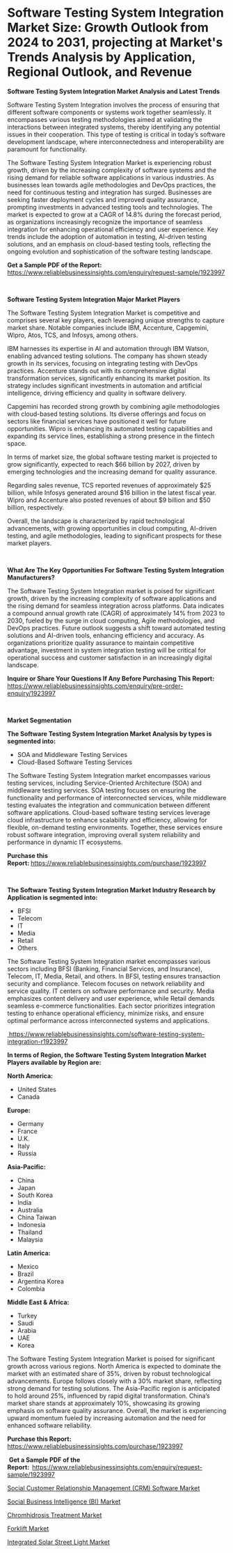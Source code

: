 <p><h1>Software Testing System Integration Market Size: Growth Outlook from 2024 to 2031, projecting at Market's Trends Analysis by Application, Regional Outlook, and Revenue</h1></p><p><strong>Software Testing System Integration Market Analysis and Latest Trends</strong></p>
<p><p>Software Testing System Integration involves the process of ensuring that different software components or systems work together seamlessly. It encompasses various testing methodologies aimed at validating the interactions between integrated systems, thereby identifying any potential issues in their cooperation. This type of testing is critical in today’s software development landscape, where interconnectedness and interoperability are paramount for functionality.</p><p>The Software Testing System Integration Market is experiencing robust growth, driven by the increasing complexity of software systems and the rising demand for reliable software applications in various industries. As businesses lean towards agile methodologies and DevOps practices, the need for continuous testing and integration has surged. Businesses are seeking faster deployment cycles and improved quality assurance, prompting investments in advanced testing tools and technologies. The market is expected to grow at a CAGR of 14.8% during the forecast period, as organizations increasingly recognize the importance of seamless integration for enhancing operational efficiency and user experience. Key trends include the adoption of automation in testing, AI-driven testing solutions, and an emphasis on cloud-based testing tools, reflecting the ongoing evolution and sophistication of the software testing landscape.</p></p>
<p><strong>Get a Sample PDF of the Report:&nbsp;</strong> <a href="https://www.reliablebusinessinsights.com/enquiry/request-sample/1923997?utm_campaign=1260&utm_medium=2&utm_source=Github&utm_content=ia&utm_term=24102024&utm_id=software-testing-system-integration">https://www.reliablebusinessinsights.com/enquiry/request-sample/1923997</a></p>
<p>&nbsp;</p>
<p><strong>Software Testing System Integration Major Market Players</strong></p>
<p><p>The Software Testing System Integration Market is competitive and comprises several key players, each leveraging unique strengths to capture market share. Notable companies include IBM, Accenture, Capgemini, Wipro, Atos, TCS, and Infosys, among others.</p><p>IBM harnesses its expertise in AI and automation through IBM Watson, enabling advanced testing solutions. The company has shown steady growth in its services, focusing on integrating testing with DevOps practices. Accenture stands out with its comprehensive digital transformation services, significantly enhancing its market position. Its strategy includes significant investments in automation and artificial intelligence, driving efficiency and quality in software delivery.</p><p>Capgemini has recorded strong growth by combining agile methodologies with cloud-based testing solutions. Its diverse offerings and focus on sectors like financial services have positioned it well for future opportunities. Wipro is enhancing its automated testing capabilities and expanding its service lines, establishing a strong presence in the fintech space. </p><p>In terms of market size, the global software testing market is projected to grow significantly, expected to reach $66 billion by 2027, driven by emerging technologies and the increasing demand for quality assurance. </p><p>Regarding sales revenue, TCS reported revenues of approximately $25 billion, while Infosys generated around $16 billion in the latest fiscal year. Wipro and Accenture also posted revenues of about $9 billion and $50 billion, respectively. </p><p>Overall, the landscape is characterized by rapid technological advancements, with growing opportunities in cloud computing, AI-driven testing, and agile methodologies, leading to significant prospects for these market players.</p></p>
<p>&nbsp;</p>
<p><strong>What Are The Key Opportunities For Software Testing System Integration Manufacturers?</strong></p>
<p><p>The Software Testing System Integration market is poised for significant growth, driven by the increasing complexity of software applications and the rising demand for seamless integration across platforms. Data indicates a compound annual growth rate (CAGR) of approximately 14% from 2023 to 2030, fueled by the surge in cloud computing, Agile methodologies, and DevOps practices. Future outlook suggests a shift toward automated testing solutions and AI-driven tools, enhancing efficiency and accuracy. As organizations prioritize quality assurance to maintain competitive advantage, investment in system integration testing will be critical for operational success and customer satisfaction in an increasingly digital landscape.</p></p>
<p><strong>Inquire or Share Your Questions If Any Before Purchasing This Report:</strong> <a href="https://www.reliablebusinessinsights.com/enquiry/pre-order-enquiry/1923997?utm_campaign=1260&utm_medium=2&utm_source=Github&utm_content=ia&utm_term=24102024&utm_id=software-testing-system-integration">https://www.reliablebusinessinsights.com/enquiry/pre-order-enquiry/1923997</a></p>
<p>&nbsp;</p>
<p><strong>Market Segmentation</strong></p>
<p><strong>The Software Testing System Integration Market Analysis by types is segmented into:</strong></p>
<p><ul><li>SOA and Middleware Testing Services</li><li>Cloud-Based Software Testing Services</li></ul></p>
<p><p>The Software Testing System Integration market encompasses various testing services, including Service-Oriented Architecture (SOA) and middleware testing services. SOA testing focuses on ensuring the functionality and performance of interconnected services, while middleware testing evaluates the integration and communication between different software applications. Cloud-based software testing services leverage cloud infrastructure to enhance scalability and efficiency, allowing for flexible, on-demand testing environments. Together, these services ensure robust software integration, improving overall system reliability and performance in dynamic IT ecosystems.</p></p>
<p><strong>Purchase this Report:&nbsp;</strong><a href="https://www.reliablebusinessinsights.com/purchase/1923997?utm_campaign=1260&utm_medium=2&utm_source=Github&utm_content=ia&utm_term=24102024&utm_id=software-testing-system-integration">https://www.reliablebusinessinsights.com/purchase/1923997</a></p>
<p>&nbsp;</p>
<p><strong>The Software Testing System Integration Market Industry Research by Application is segmented into:</strong></p>
<p><ul><li>BFSI</li><li>Telecom</li><li>IT</li><li>Media</li><li>Retail</li><li>Others</li></ul></p>
<p><p>The Software Testing System Integration market encompasses various sectors including BFSI (Banking, Financial Services, and Insurance), Telecom, IT, Media, Retail, and others. In BFSI, testing ensures transaction security and compliance. Telecom focuses on network reliability and service quality. IT centers on software performance and security. Media emphasizes content delivery and user experience, while Retail demands seamless e-commerce functionalities. Each sector prioritizes integration testing to enhance operational efficiency, minimize risks, and ensure optimal performance across interconnected systems and applications.</p></p>
<p><a href="https://www.reliablebusinessinsights.com/software-testing-system-integration-r1923997?utm_campaign=1260&utm_medium=2&utm_source=Github&utm_content=ia&utm_term=24102024&utm_id=software-testing-system-integration">&nbsp;https://www.reliablebusinessinsights.com/software-testing-system-integration-r1923997</a></p>
<p><strong>In terms of Region, the Software Testing System Integration Market Players available by Region are:</strong></p>
<p>
    <p> <strong> North America: </strong>
        <ul>
            <li>United States</li>
            <li>Canada</li>
        </ul>
        </p> 
    <p> <strong> Europe: </strong>
        <ul>
            <li>Germany</li>
            <li>France</li>
            <li>U.K.</li>
            <li>Italy</li>
            <li>Russia</li>
        </ul>
        </p> 
    <p> <strong> Asia-Pacific: </strong>
        <ul>
            <li>China</li>
            <li>Japan</li>
            <li>South Korea</li>
            <li>India</li>
            <li>Australia</li>
            <li>China Taiwan</li>
            <li>Indonesia</li>
            <li>Thailand</li>
            <li>Malaysia</li>
        </ul>
        </p> 
    <p> <strong> Latin America: </strong>
        <ul>
            <li>Mexico</li>
            <li>Brazil</li>
            <li>Argentina Korea</li>
            <li>Colombia</li>
        </ul>
        </p> 
    <p> <strong> Middle East & Africa: </strong>
        <ul>
            <li>Turkey</li>
            <li>Saudi</li>
            <li>Arabia</li>
            <li>UAE</li>
            <li>Korea</li>
        </ul>
    </p>
    </p>
<p><p>The Software Testing System Integration Market is poised for significant growth across various regions. North America is expected to dominate the market with an estimated share of 35%, driven by robust technological advancements. Europe follows closely with a 30% market share, reflecting strong demand for testing solutions. The Asia-Pacific region is anticipated to hold around 25%, influenced by rapid digital transformation. China’s market share stands at approximately 10%, showcasing its growing emphasis on software quality assurance. Overall, the market is experiencing upward momentum fueled by increasing automation and the need for enhanced software reliability.</p></p>
<p><strong>Purchase this Report: </strong><a href="https://www.reliablebusinessinsights.com/purchase/1923997?utm_campaign=1260&utm_medium=2&utm_source=Github&utm_content=ia&utm_term=24102024&utm_id=software-testing-system-integration">https://www.reliablebusinessinsights.com/purchase/1923997</a></p>
<p>&nbsp;<strong>Get a Sample PDF of the Report:&nbsp;&nbsp;</strong><a href="https://www.reliablebusinessinsights.com/enquiry/request-sample/1923997?utm_campaign=1260&utm_medium=2&utm_source=Github&utm_content=ia&utm_term=24102024&utm_id=software-testing-system-integration">https://www.reliablebusinessinsights.com/enquiry/request-sample/1923997</a></p>
<p><strong></strong></p>
<p><p><a href="https://github.com/angilauio/Market-Research-Report-List-1/blob/main/social-customer-relationship-management-crm-software-market.md?utm_campaign=1260&utm_medium=2&utm_source=Github&utm_content=ia&utm_term=24102024&utm_id=software-testing-system-integration">Social Customer Relationship Management (CRM) Software Market</a></p><p><a href="https://github.com/anaeilandos/Market-Research-Report-List-1/blob/main/social-business-intelligence-bi-market.md?utm_campaign=1260&utm_medium=2&utm_source=Github&utm_content=ia&utm_term=24102024&utm_id=software-testing-system-integration">Social Business Intelligence (BI) Market</a></p><p><a href="https://www.linkedin.com/pulse/analyzing-global-chromhidrosis-treatment-market-growth-prospects-sbd7e?utm_campaign=1260&utm_medium=2&utm_source=Github&utm_content=ia&utm_term=24102024&utm_id=software-testing-system-integration">Chromhidrosis Treatment Market</a></p><p><a href="https://www.linkedin.com/pulse/insights-forklift-market-size-which-expanding-115-cagr-from-efnwe?utm_campaign=1260&utm_medium=2&utm_source=Github&utm_content=ia&utm_term=24102024&utm_id=software-testing-system-integration">Forklift Market</a></p><p><a href="https://issuu.com/reportprime-2/docs/integrated-solar-street-light-marke_408b1d1ab40412?utm_campaign=1260&utm_medium=2&utm_source=Github&utm_content=ia&utm_term=24102024&utm_id=software-testing-system-integration">Integrated Solar Street Light Market</a></p></p>